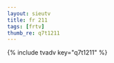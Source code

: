 ```yaml
--- 
layout: sieutv
title: fr 211
tags: [frtv]
thumb_re: q7t1211
---
```

{% include tvadv key="q7t1211" %} 
